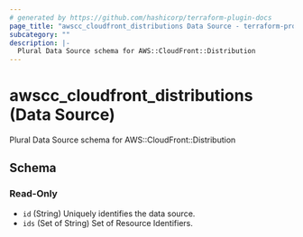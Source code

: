 ```yaml
---
# generated by https://github.com/hashicorp/terraform-plugin-docs
page_title: "awscc_cloudfront_distributions Data Source - terraform-provider-awscc"
subcategory: ""
description: |-
  Plural Data Source schema for AWS::CloudFront::Distribution
---
```


# awscc_cloudfront_distributions (Data Source)

Plural Data Source schema for AWS::CloudFront::Distribution



<!-- schema generated by tfplugindocs -->
## Schema

### Read-Only

- `id` (String) Uniquely identifies the data source.
- `ids` (Set of String) Set of Resource Identifiers.
